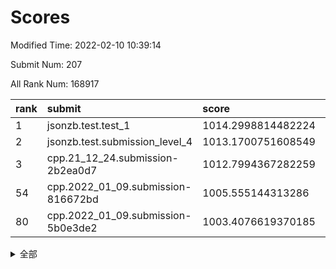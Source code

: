 # Scores

Modified Time: 2022-02-10 10:39:14

Submit Num: 207

All Rank Num: 168917

| rank |               submit               |       score        |       sigma        | pk_num |
| :--- | :--------------------------------- | :----------------- | :----------------- | :----- |
| 1    | jsonzb.test.test_1                 | 1014.2998814482224 | 0.8638799283598674 | 3263   |
| 2    | jsonzb.test.submission_level_4     | 1013.1700751608549 | 0.8002005080838206 | 3265   |
| 3    | cpp.21_12_24.submission-2b2ea0d7   | 1012.7994367282259 | 0.7963147746886116 | 3266   |
| 54   | cpp.2022_01_09.submission-816672bd | 1005.555144313286  | 0.7269594171675058 | 3264   |
| 80   | cpp.2022_01_09.submission-5b0e3de2 | 1003.4076619370185 | 0.7177191346166668 | 3268   |


<details>
<summary>全部</summary>

| rank |                 submit                 |       score        |       sigma        | pk_num |
| :--- | :------------------------------------- | :----------------- | :----------------- | :----- |
| 1    | jsonzb.test.test_1                     | 1014.2998814482224 | 0.8638799283598674 | 3263   |
| 2    | jsonzb.test.submission_level_4         | 1013.1700751608549 | 0.8002005080838206 | 3265   |
| 3    | cpp.21_12_24.submission-2b2ea0d7       | 1012.7994367282259 | 0.7963147746886116 | 3266   |
| 4    | gobigger.level_3.submission_level_3_8  | 1011.927806624021  | 0.793150607849988  | 3270   |
| 5    | gobigger.level_3.submission_level_3_42 | 1011.5073067013954 | 0.7639700898331302 | 3267   |
| 6    | gobigger.level_3.submission_level_3_34 | 1011.3574045533348 | 0.769547200012203  | 3264   |
| 7    | gobigger.level_3.submission_level_3_10 | 1011.239074321174  | 0.7793656027709162 | 3265   |
| 8    | gobigger.level_3.submission_level_3_36 | 1011.1796143144562 | 0.7818391727455064 | 3271   |
| 9    | gobigger.level_3.submission_level_3_46 | 1011.1271002366958 | 0.7855678704155016 | 3270   |
| 10   | gobigger.level_3.submission_level_3_48 | 1011.0444824800032 | 0.7777916566218485 | 3264   |
| 11   | gobigger.level_3.submission_level_3_7  | 1010.7011319345833 | 0.7529417739194442 | 3265   |
| 12   | gobigger.level_3.submission_level_3_13 | 1010.6786895045931 | 0.7690124669271192 | 3268   |
| 13   | gobigger.level_3.submission_level_3_23 | 1010.6464643886512 | 0.7708679927556767 | 3263   |
| 14   | gobigger.level_3.submission_level_3_12 | 1010.622673002932  | 0.7660595822045595 | 3259   |
| 15   | gobigger.level_3.submission_level_3_31 | 1010.5449018341459 | 0.7603870597941313 | 3272   |
| 16   | gobigger.level_3.submission_level_3_19 | 1010.519482170962  | 0.7747433131108767 | 3266   |
| 17   | gobigger.level_3.submission_level_3_17 | 1010.4808031692036 | 0.7531879147711337 | 3268   |
| 18   | gobigger.level_3.submission_level_3_41 | 1010.4731925740698 | 0.7429710191597511 | 3264   |
| 19   | gobigger.level_3.submission_level_3_9  | 1010.4335912360849 | 0.7828293371467238 | 3263   |
| 20   | gobigger.level_3.submission_level_3_26 | 1010.1469178944777 | 0.7813925224589392 | 3264   |
| 21   | gobigger.level_3.submission_level_3_35 | 1010.1016491469823 | 0.7483676686939542 | 3262   |
| 22   | gobigger.level_3.submission_level_3_45 | 1010.0871584210973 | 0.7588745821852703 | 3258   |
| 23   | gobigger.level_3.submission_level_3_25 | 1010.0176969299339 | 0.7496377752192497 | 3267   |
| 24   | gobigger.level_3.submission_level_3_43 | 1009.9449230544988 | 0.7449452717529427 | 3266   |
| 25   | gobigger.level_3.submission_level_3_3  | 1009.9411245945205 | 0.7510150782777315 | 3265   |
| 26   | gobigger.level_3.submission_level_3_39 | 1009.9202848387555 | 0.7469594291654394 | 3265   |
| 27   | gobigger.level_3.submission_level_3_1  | 1009.919801646698  | 0.7746859090180196 | 3265   |
| 28   | gobigger.level_3.submission_level_3_0  | 1009.9011481793909 | 0.7586474528888926 | 3265   |
| 29   | gobigger.level_3.submission_level_3_22 | 1009.8880635407169 | 0.7526964448039153 | 3264   |
| 30   | gobigger.level_3.submission_level_3_49 | 1009.7458802427714 | 0.7453252704291864 | 3267   |
| 31   | gobigger.level_3.submission_level_3_2  | 1009.6904964587732 | 0.7568999810455802 | 3264   |
| 32   | gobigger.level_3.submission_level_3_11 | 1009.6772795248097 | 0.7490808223125442 | 3269   |
| 33   | gobigger.level_3.submission_level_3_28 | 1009.6447158877945 | 0.7438946851055586 | 3258   |
| 34   | gobigger.level_3.submission_level_3_40 | 1009.6075396101746 | 0.7577670513406228 | 3264   |
| 35   | gobigger.level_3.submission_level_3_5  | 1009.605780234595  | 0.7420296241984617 | 3263   |
| 36   | gobigger.level_3.submission_level_3_24 | 1009.5231195193203 | 0.7503244712337718 | 3267   |
| 37   | gobigger.level_3.submission_level_3_38 | 1009.5222174151926 | 0.7377714194894065 | 3262   |
| 38   | gobigger.level_3.submission_level_3_4  | 1009.3717767270001 | 0.7584565682588563 | 3265   |
| 39   | gobigger.level_3.submission_level_3_30 | 1009.3556986650946 | 0.7431938431030926 | 3268   |
| 40   | gobigger.level_3.submission_level_3_18 | 1009.3330908057613 | 0.7554279448033439 | 3265   |
| 41   | gobigger.level_3.submission_level_3_27 | 1009.2999287933062 | 0.7249745518520203 | 3265   |
| 42   | gobigger.level_3.submission_level_3_47 | 1009.2266814747821 | 0.751791544000508  | 3259   |
| 43   | gobigger.level_3.submission_level_3_6  | 1009.1983203450186 | 0.7391495124504385 | 3267   |
| 44   | gobigger.level_3.submission_level_3_44 | 1009.1755673277312 | 0.7367969844270459 | 3267   |
| 45   | gobigger.level_3.submission_level_3_16 | 1009.1677609163338 | 0.7390561432997275 | 3263   |
| 46   | gobigger.level_3.submission_level_3_15 | 1009.1006774044932 | 0.7699749046892828 | 3265   |
| 47   | gobigger.level_3.submission_level_3_20 | 1009.0633196078196 | 0.7415760867309609 | 3264   |
| 48   | gobigger.level_3.submission_level_3_29 | 1008.9748787220567 | 0.7406677197947648 | 3263   |
| 49   | gobigger.level_3.submission_level_3_37 | 1008.9400078235963 | 0.7346355026988377 | 3260   |
| 50   | gobigger.level_3.submission_level_3_14 | 1008.5707503316324 | 0.7353732265046787 | 3264   |
| 51   | gobigger.level_3.submission_level_3_32 | 1008.5520532606092 | 0.7510081915847916 | 3267   |
| 52   | gobigger.level_3.submission_level_3_21 | 1008.4988822981397 | 0.7546545755002653 | 3266   |
| 53   | gobigger.level_3.submission_level_3_33 | 1008.3970493578308 | 0.7524039899739905 | 3266   |
| 54   | cpp.2022_01_09.submission-816672bd     | 1005.555144313286  | 0.7269594171675058 | 3264   |
| 55   | gobigger.level_1.submission_level_1_1  | 1004.5353434304486 | 0.7196701532033138 | 3264   |
| 56   | gobigger.level_1.submission_level_1_28 | 1004.5071304560761 | 0.7269446464684801 | 3267   |
| 57   | gobigger.level_1.submission_level_1_21 | 1004.4818321619695 | 0.7180041422611861 | 3262   |
| 58   | gobigger.level_1.submission_level_1_31 | 1004.3902728761041 | 0.7361897382735313 | 3259   |
| 59   | gobigger.level_1.submission_level_1_10 | 1004.283129460691  | 0.7298058514193652 | 3265   |
| 60   | gobigger.level_1.submission_level_1_48 | 1004.2322296016006 | 0.7189233864026345 | 3261   |
| 61   | gobigger.level_1.submission_level_1_41 | 1004.1392058711858 | 0.717715730289639  | 3267   |
| 62   | gobigger.level_1.submission_level_1_26 | 1004.0958726939567 | 0.7132608400943297 | 3267   |
| 63   | gobigger.level_1.submission_level_1_49 | 1004.0483463578441 | 0.7190761938645724 | 3261   |
| 64   | gobigger.level_1.submission_level_1_33 | 1004.0187118241134 | 0.7027221331977228 | 3266   |
| 65   | gobigger.level_1.submission_level_1_39 | 1003.9648408652479 | 0.7250161416097439 | 3261   |
| 66   | gobigger.level_1.submission_level_1_27 | 1003.9269731096181 | 0.7299763235955667 | 3264   |
| 67   | gobigger.level_1.submission_level_1_16 | 1003.9156139317187 | 0.7203532949601706 | 3266   |
| 68   | gobigger.level_1.submission_level_1_23 | 1003.8716664197832 | 0.7269727065258786 | 3265   |
| 69   | gobigger.level_1.submission_level_1_5  | 1003.8095266334296 | 0.7252204702658924 | 3262   |
| 70   | gobigger.level_1.submission_level_1_19 | 1003.8000562537087 | 0.724880764775626  | 3255   |
| 71   | gobigger.level_1.submission_level_1_18 | 1003.7564015227026 | 0.7178838593941205 | 3260   |
| 72   | gobigger.level_1.submission_level_1_6  | 1003.6192375949348 | 0.7299285279319694 | 3264   |
| 73   | gobigger.level_1.submission_level_1_32 | 1003.6156473091769 | 0.7307522096226983 | 3264   |
| 74   | gobigger.level_1.submission_level_1_43 | 1003.5681640644979 | 0.7150369355707593 | 3265   |
| 75   | gobigger.level_1.submission_level_1_35 | 1003.5310533449531 | 0.7192220395673612 | 3270   |
| 76   | gobigger.level_1.submission_level_1_20 | 1003.5132330392984 | 0.7169099401181227 | 3262   |
| 77   | gobigger.level_1.submission_level_1_29 | 1003.5046681506661 | 0.7229815877929546 | 3258   |
| 78   | gobigger.level_1.submission_level_1_4  | 1003.4726946947081 | 0.7069798041177968 | 3262   |
| 79   | gobigger.level_1.submission_level_1_2  | 1003.470637270231  | 0.7156388968873958 | 3265   |
| 80   | cpp.2022_01_09.submission-5b0e3de2     | 1003.4076619370185 | 0.7177191346166668 | 3268   |
| 81   | gobigger.level_1.submission_level_1_3  | 1003.3215259855072 | 0.7262416469242791 | 3265   |
| 82   | gobigger.level_1.submission_level_1_22 | 1003.2993035779222 | 0.7173148361031125 | 3263   |
| 83   | gobigger.level_1.submission_level_1_9  | 1003.2895185490061 | 0.7279006947582592 | 3266   |
| 84   | gobigger.level_1.submission_level_1_11 | 1003.2210283075663 | 0.7064229013845646 | 3263   |
| 85   | gobigger.level_1.submission_level_1_44 | 1003.1102419424535 | 0.7175486442157474 | 3264   |
| 86   | gobigger.level_1.submission_level_1_14 | 1003.0592603045455 | 0.7227549603770279 | 3268   |
| 87   | gobigger.level_1.submission_level_1_37 | 1003.038473444824  | 0.721026636688699  | 3263   |
| 88   | gobigger.level_1.submission_level_1_0  | 1003.0369973168216 | 0.7049314820521874 | 3262   |
| 89   | gobigger.level_1.submission_level_1_42 | 1002.9656598243521 | 0.7181074942156807 | 3267   |
| 90   | gobigger.level_1.submission_level_1_46 | 1002.9165692906251 | 0.7130538682614015 | 3261   |
| 91   | gobigger.level_1.submission_level_1_36 | 1002.8629955655249 | 0.7126010198469993 | 3263   |
| 92   | gobigger.level_1.submission_level_1_34 | 1002.8493924440804 | 0.7178131379444169 | 3261   |
| 93   | gobigger.level_1.submission_level_1_15 | 1002.8126040348133 | 0.7196260084382694 | 3262   |
| 94   | gobigger.level_1.submission_level_1_13 | 1002.7856789326505 | 0.703805705037511  | 3263   |
| 95   | gobigger.level_1.submission_level_1_8  | 1002.7443855301661 | 0.7208641527065213 | 3264   |
| 96   | gobigger.level_1.submission_level_1_40 | 1002.6134910166388 | 0.728509382307112  | 3263   |
| 97   | gobigger.level_1.submission_level_1_17 | 1002.5973597973762 | 0.7220494742517302 | 3266   |
| 98   | gobigger.level_1.submission_level_1_7  | 1002.5705262574928 | 0.7081071350208279 | 3267   |
| 99   | gobigger.level_1.submission_level_1_12 | 1002.5608358722908 | 0.7184010904587613 | 3268   |
| 100  | gobigger.level_1.submission_level_1_30 | 1002.5214132913188 | 0.7043615630074412 | 3264   |
| 101  | gobigger.level_1.submission_level_1_38 | 1002.5201214073214 | 0.7156139957133703 | 3253   |
| 102  | gobigger.level_1.submission_level_1_25 | 1002.0748689234925 | 0.7103559436322002 | 3264   |
| 103  | gobigger.level_1.submission_level_1_45 | 1001.8263478545072 | 0.7079183816631788 | 3260   |
| 104  | gobigger.level_1.submission_level_1_24 | 1001.5687447901468 | 0.7141017497499945 | 3260   |
| 105  | gobigger.level_1.submission_level_1_47 | 1001.4339872450834 | 0.7177753076806466 | 3266   |
| 106  | gobigger.random.submission_random_16   | 997.1254722175274  | 0.7039500864532696 | 3262   |
| 107  | gobigger.random.submission_random_0    | 996.9416404467493  | 0.7199759175276371 | 3262   |
| 108  | gobigger.random.submission_random_27   | 996.7907450402226  | 0.7022864439622322 | 3266   |
| 109  | gobigger.random.submission_random_12   | 996.7138175385635  | 0.7157901127075073 | 3262   |
| 110  | gobigger.random.submission_random_23   | 996.6953073000117  | 0.711951892919117  | 3260   |
| 111  | gobigger.random.submission_random_39   | 996.6622102280296  | 0.7064934853120464 | 3259   |
| 112  | gobigger.random.submission_random_32   | 996.6502577532137  | 0.7074847125042524 | 3260   |
| 113  | gobigger.random.submission_random_7    | 996.589876378382   | 0.7112224045958347 | 3265   |
| 114  | gobigger.random.submission_random_28   | 996.5468902983324  | 0.7154198222548823 | 3263   |
| 115  | gobigger.random.submission_random_2    | 996.45054309736    | 0.7174132078721315 | 3263   |
| 116  | gobigger.random.submission_random_14   | 996.408544218409   | 0.7230510556435736 | 3265   |
| 117  | gobigger.random.submission_random_24   | 996.3828724908733  | 0.7083123254039225 | 3266   |
| 118  | gobigger.random.submission_random_46   | 996.3043479122036  | 0.7105456291619818 | 3265   |
| 119  | gobigger.random.submission_random_20   | 996.2616832559921  | 0.7217760698083951 | 3260   |
| 120  | gobigger.random.submission_random_33   | 996.2384479361525  | 0.7240603348086286 | 3264   |
| 121  | gobigger.random.submission_random_22   | 996.2146412288192  | 0.7102137284088941 | 3263   |
| 122  | gobigger.random.submission_random_26   | 996.2074098303835  | 0.7206255459612345 | 3259   |
| 123  | gobigger.random.submission_random_10   | 996.1498264774367  | 0.7186332017391317 | 3264   |
| 124  | gobigger.random.submission_random_42   | 996.0800584870417  | 0.7134459131652838 | 3262   |
| 125  | gobigger.random.submission_random_48   | 996.0166079213891  | 0.7289645406890055 | 3265   |
| 126  | gobigger.random.submission_random_19   | 995.9920024983953  | 0.7209279612299098 | 3261   |
| 127  | gobigger.random.submission_random_17   | 995.9588299687583  | 0.70386071927566   | 3266   |
| 128  | gobigger.random.submission_random_45   | 995.892086887611   | 0.7057270162576109 | 3264   |
| 129  | gobigger.random.submission_random_1    | 995.8908238858536  | 0.7102960738558447 | 3263   |
| 130  | gobigger.random.submission_random_8    | 995.7923949238751  | 0.7039979529178998 | 3266   |
| 131  | gobigger.random.submission_random_44   | 995.7713454542984  | 0.7079416818210915 | 3262   |
| 132  | gobigger.random.submission_random_31   | 995.7310810842818  | 0.7111919616516387 | 3264   |
| 133  | gobigger.random.submission_random_40   | 995.7302150008868  | 0.7117483328042161 | 3270   |
| 134  | gobigger.random.submission_random_35   | 995.7277272966846  | 0.7169508570016481 | 3265   |
| 135  | gobigger.random.submission_random_4    | 995.6789426805337  | 0.7077538887717315 | 3263   |
| 136  | gobigger.random.submission_random_6    | 995.6394176442467  | 0.7168172284820463 | 3269   |
| 137  | gobigger.random.submission_random_36   | 995.617324997655   | 0.7076059176623701 | 3268   |
| 138  | gobigger.random.submission_random_11   | 995.4875565968889  | 0.7161025592393122 | 3264   |
| 139  | gobigger.random.submission_random_38   | 995.4784060628647  | 0.7042822491149391 | 3260   |
| 140  | gobigger.random.submission_random_9    | 995.4687513118059  | 0.7212750225663799 | 3265   |
| 141  | gobigger.random.submission_random_47   | 995.4665107490454  | 0.7056394528562863 | 3263   |
| 142  | gobigger.random.submission_random_43   | 995.447555386026   | 0.7139768056915411 | 3265   |
| 143  | gobigger.random.submission_random_37   | 995.426394939025   | 0.7093413903963098 | 3268   |
| 144  | gobigger.random.submission_random_41   | 995.4171912298946  | 0.7111575962007308 | 3264   |
| 145  | gobigger.random.submission_random_29   | 995.3720359136803  | 0.7107698448574805 | 3265   |
| 146  | gobigger.random.submission_random_21   | 995.2492150417268  | 0.7119707057643674 | 3268   |
| 147  | gobigger.random.submission_random_30   | 995.1453698057256  | 0.7200577516258827 | 3263   |
| 148  | gobigger.random.submission_random_25   | 995.1093762201137  | 0.7081246526167481 | 3263   |
| 149  | gobigger.random.submission_random_34   | 994.9272937338577  | 0.7234263151425722 | 3264   |
| 150  | gobigger.random.submission_random_3    | 994.7170905936409  | 0.7138731971850123 | 3264   |
| 151  | gobigger.random.submission_random_15   | 994.6177818774034  | 0.716734138010452  | 3262   |
| 152  | gobigger.level_2.submission_level_2_2  | 994.4461961342695  | 0.7431088543574951 | 3267   |
| 153  | gobigger.random.submission_random_18   | 994.35538076341    | 0.7249931186043362 | 3263   |
| 154  | gobigger.random.submission_random_49   | 994.2809254188627  | 0.7024987290458736 | 3266   |
| 155  | gobigger.random.submission_random_13   | 994.2470459892949  | 0.7100749162231995 | 3266   |
| 156  | gobigger.random.submission_random_5    | 994.2015911957064  | 0.7288974829883667 | 3268   |
| 157  | gobigger.level_2.submission_level_2_49 | 993.6064532381912  | 0.7274257180641776 | 3263   |
| 158  | gobigger.level_2.submission_level_2_35 | 993.4162037802579  | 0.7281175321614081 | 3267   |
| 159  | gobigger.level_2.submission_level_2_7  | 993.353781494905   | 0.7464668502888004 | 3265   |
| 160  | gobigger.level_2.submission_level_2_3  | 993.0474623638596  | 0.7336357147280099 | 3270   |
| 161  | gobigger.level_2.submission_level_2_8  | 993.0301447256991  | 0.7435331576393082 | 3262   |
| 162  | gobigger.level_2.submission_level_2_44 | 993.0199925102289  | 0.7220095840795092 | 3265   |
| 163  | gobigger.level_2.submission_level_2_9  | 992.9816671833643  | 0.7380227720969961 | 3264   |
| 164  | gobigger.level_2.submission_level_2_46 | 992.7554099903307  | 0.7419467104554756 | 3261   |
| 165  | gobigger.level_2.submission_level_2_13 | 992.7429317064208  | 0.7377327364764187 | 3266   |
| 166  | gobigger.level_2.submission_level_2_43 | 992.7025852215043  | 0.7306869561646614 | 3264   |
| 167  | gobigger.level_2.submission_level_2_18 | 992.6985393706321  | 0.7373169308687857 | 3264   |
| 168  | gobigger.level_2.submission_level_2_48 | 992.6951905516966  | 0.7313641432327406 | 3268   |
| 169  | gobigger.level_2.submission_level_2_27 | 992.5601243422162  | 0.74601331754344   | 3271   |
| 170  | gobigger.level_2.submission_level_2_22 | 992.4837275404137  | 0.7530432956934228 | 3265   |
| 171  | gobigger.level_2.submission_level_2_33 | 992.4335453902477  | 0.7373021660975242 | 3270   |
| 172  | gobigger.level_2.submission_level_2_11 | 992.4242177197256  | 0.7274510298555514 | 3264   |
| 173  | gobigger.level_2.submission_level_2_40 | 992.408335235184   | 0.7402505544811249 | 3261   |
| 174  | gobigger.level_2.submission_level_2_19 | 992.3965515145944  | 0.7453601175913893 | 3261   |
| 175  | gobigger.level_2.submission_level_2_39 | 992.3422610221211  | 0.739656000916729  | 3267   |
| 176  | gobigger.level_2.submission_level_2_29 | 992.342011936898   | 0.7517265828276377 | 3265   |
| 177  | gobigger.level_2.submission_level_2_12 | 992.2380336965368  | 0.7319942481537915 | 3269   |
| 178  | gobigger.level_2.submission_level_2_0  | 992.2103467325335  | 0.7230082406719646 | 3263   |
| 179  | gobigger.level_2.submission_level_2_17 | 992.1907193827004  | 0.7385209982040696 | 3262   |
| 180  | gobigger.level_2.submission_level_2_38 | 992.0941386201133  | 0.7257130266108586 | 3265   |
| 181  | gobigger.level_2.submission_level_2_21 | 992.0474073468237  | 0.7582705541490168 | 3266   |
| 182  | gobigger.level_2.submission_level_2_23 | 992.0329146722288  | 0.7656618038969116 | 3260   |
| 183  | gobigger.level_2.submission_level_2_15 | 991.9989363331721  | 0.7419666424004789 | 3258   |
| 184  | gobigger.level_2.submission_level_2_30 | 991.9795900720744  | 0.731250772814712  | 3263   |
| 185  | gobigger.level_2.submission_level_2_37 | 991.9519748751217  | 0.7403547466485147 | 3260   |
| 186  | gobigger.level_2.submission_level_2_20 | 991.9494540114238  | 0.7415170183642191 | 3259   |
| 187  | gobigger.level_2.submission_level_2_34 | 991.9230940758855  | 0.7514409281176713 | 3263   |
| 188  | gobigger.level_2.submission_level_2_6  | 991.8691034832269  | 0.7667837524204297 | 3260   |
| 189  | gobigger.level_2.submission_level_2_10 | 991.8649486281519  | 0.7523536008072002 | 3262   |
| 190  | gobigger.level_2.submission_level_2_45 | 991.825138658072   | 0.7527713245846572 | 3261   |
| 191  | gobigger.level_2.submission_level_2_25 | 991.7954936017316  | 0.747246732902928  | 3262   |
| 192  | gobigger.level_2.submission_level_2_47 | 991.7336171345282  | 0.7459073528510778 | 3261   |
| 193  | gobigger.level_2.submission_level_2_26 | 991.7267780044621  | 0.7360240926940239 | 3265   |
| 194  | gobigger.level_2.submission_level_2_36 | 991.7231971434463  | 0.7322520074392459 | 3261   |
| 195  | gobigger.level_2.submission_level_2_16 | 991.5756997971303  | 0.7475159185331    | 3265   |
| 196  | gobigger.level_2.submission_level_2_31 | 991.4793033590813  | 0.7528465827854778 | 3268   |
| 197  | gobigger.level_2.submission_level_2_1  | 991.470098138056   | 0.7507088781720858 | 3262   |
| 198  | gobigger.level_2.submission_level_2_4  | 991.4065548139765  | 0.7592317755410058 | 3264   |
| 199  | gobigger.level_2.submission_level_2_14 | 991.2789638424276  | 0.7656072526804057 | 3266   |
| 200  | gobigger.level_2.submission_level_2_24 | 991.2356115915504  | 0.759971825750325  | 3267   |
| 201  | gobigger.level_2.submission_level_2_5  | 991.0348621649433  | 0.7634745598474441 | 3265   |
| 202  | gobigger.level_2.submission_level_2_32 | 991.0173554207216  | 0.7579630222640302 | 3268   |
| 203  | gobigger.level_2.submission_level_2_28 | 991.0111523619349  | 0.7445396594845692 | 3265   |
| 204  | gobigger.level_2.submission_level_2_42 | 990.8480328502624  | 0.7781001382850516 | 3264   |
| 205  | gobigger.level_2.submission_level_2_41 | 989.9585893813621  | 0.765389188100544  | 3263   |
| 206  | gobigger.none.submission_none_0        | 978.8782697914729  | 1.2200247981906596 | 3263   |
| 207  | gobigger.none.submission_none_1        | 978.4625489451797  | 1.206310940667471  | 3262   |

</details>